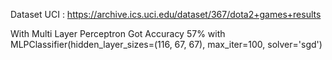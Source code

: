 Dataset UCI : https://archive.ics.uci.edu/dataset/367/dota2+games+results

With Multi Layer Perceptron Got Accuracy 57% with MLPClassifier(hidden_layer_sizes=(116, 67, 67), max_iter=100, solver='sgd')
